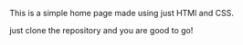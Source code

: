 
This is a simple home page made using just HTMl and CSS.

just clone the repository and you are good to go!
